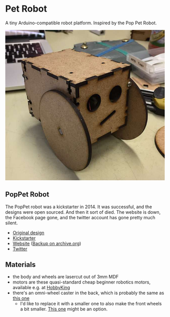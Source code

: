 # Pet Robot

A tiny Arduino-compatible robot platform. Inspired by the Pop Pet Robot.

![Picture of the bot](img/robot.jpg)

## PopPet Robot
The PopPet robot was a kickstarter in 2014. It was successful, and the designs were open sourced. And then it sort of died. The website is down, the Facebook page gone, and the twitter account has gone pretty much silent.

* [Original design](https://www.thingiverse.com/thing:706375)
* [Kickstarter](https://www.kickstarter.com/projects/jaidynedwards/poppet-diy-arduino-compatible-open-hardware-robot)
* [Website](http://www.poppettherobot.com/) ([Backup on archive.org](https://web.archive.org/web/20160222195250/http://www.poppettherobot.com/))
* [Twitter](https://twitter.com/PopPetTheRobot)

## Materials
* the body and wheels are lasercut out of 3mm MDF
* motors are these quasi-standard cheap beginner robotics motors, available e.g. at [HobbyKing](https://hobbyking.com/de_de/geared-motor-w-90-deg-shaft-2pcs-bag.html)
* there's an omni-wheel caster in the back, which is probably the same as [this one](https://hobbyking.com/de_de/49x20x32mm-steel-ball-omni-wheel.html)
  * I'd like to replace it with a smaller one to also make the front wheels a bit smaller. [This one](https://hobbyking.com/de_de/50x23x25mm-steel-ball-omni-wheel.html) might be an option.
